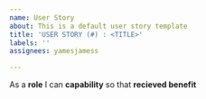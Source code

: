```yaml
---
name: User Story
about: This is a default user story template
title: 'USER STORY (#) : <TITLE>'
labels: ''
assignees: yamesjamess

---
```


As a **role** I can **capability** so that **recieved benefit**
